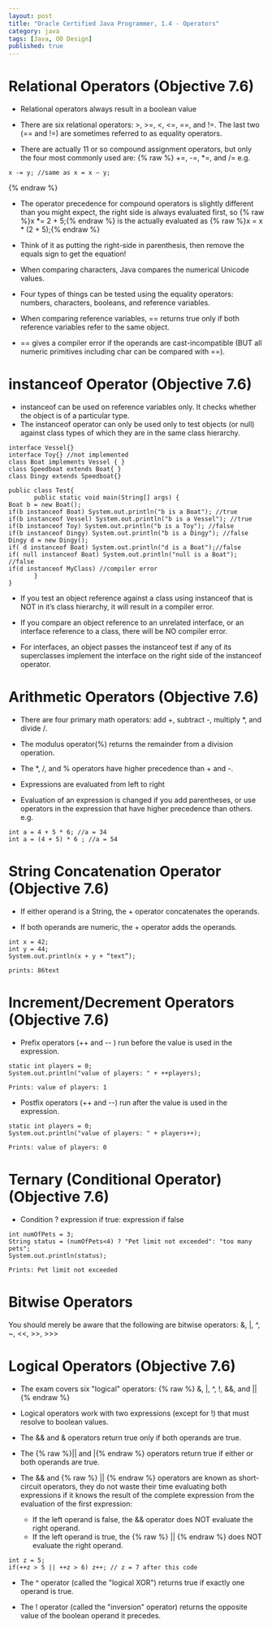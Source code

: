 ```yaml
---
layout: post
title: "Oracle Certified Java Programmer, 1.4 - Operators"
category: java
tags: [Java, OO Design]
published: true
---
```

# Relational Operators (Objective 7.6)
-	Relational operators always result in a boolean value
-	There are six relational operators: >, >=, <, <=, ==, and !=. The last two (==
and !=) are sometimes referred to as equality operators.

-	There are actually 11 or so compound assignment operators, but only the four most commonly used are: {% raw %} +=, -=, *=, and /= e.g.

```
x -= y; //same as x = x – y;
```
{% endraw %}

-	The operator precedence for compound operators is slightly different than you might expect, the right side is always evaluated first, so {% raw %}x *= 2 + 5;{% endraw %} is the actually evaluated as {% raw %}x = x * (2 + 5);{% endraw %}
-	Think of it as putting the right-side in parenthesis, then remove the equals sign to get the equation!

-	When comparing characters, Java compares the numerical Unicode values.

-	Four types of things can be tested using the equality operators: numbers, characters, booleans, and reference variables.

-	When comparing reference variables, == returns true only if both reference variables refer to the same object.
-	== gives a compiler error if the operands are cast-incompatible (BUT all numeric primitives including char can be compared with ==).

# instanceof Operator (Objective 7.6)
-	instanceof can be used on reference variables only. It checks whether the object is of a particular type.
-	The instanceof operator can only be used only to test objects (or null) against class types of which they are in the same class hierarchy.

```
interface Vessel{}
interface Toy{} //not implemented
class Boat implements Vessel { }
class Speedboat extends Boat{ }
class Dingy extends Speedboat{}

public class Test{
	   public static void main(String[] args) {
Boat b = new Boat();
if(b instanceof Boat) System.out.println("b is a Boat"); //true
if(b instanceof Vessel) System.out.println("b is a Vessel"); //true
if(b instanceof Toy) System.out.println("b is a Toy"); //false
if(b instanceof Dingy) System.out.println("b is a Dingy"); //false
Dingy d = new Dingy();
if( d instanceof Boat) System.out.println("d is a Boat");//false
if( null instanceof Boat) System.out.println("null is a Boat"); //false
if(d instanceof MyClass) //compiler error
	   }	   
}
```

-	If you test an object reference against a class using instanceof that is NOT in it’s class hierarchy, it will result in a compiler error.
-	If you compare an object reference to an unrelated interface, or an interface reference to a class, there will be NO compiler error.

-	For interfaces, an object passes the instanceof test if any of its superclasses implement the interface on the right side of the instanceof operator.


# Arithmetic Operators (Objective 7.6)
-	There are four primary math operators: add +, subtract -, multiply *, and divide /.
-	The modulus operator(%) returns the remainder from a division operation.

-	The *, /, and % operators have higher precedence than + and -.

-	Expressions are evaluated from left to right
-	Evaluation of an expression is changed if you add parentheses, or use operators in the expression that have higher precedence than others. e.g.

```
int a = 4 + 5 * 6; //a = 34
int a = (4 + 5) * 6 ; //a = 54
```

# String Concatenation Operator (Objective 7.6)

-	If either operand is a String, the + operator concatenates the operands.

-	If both operands are numeric, the + operator adds the operands.

```
int x = 42;
int y = 44;
System.out.println(x + y + “text”);

prints: 86text
```

# Increment/Decrement Operators (Objective 7.6)

-	Prefix operators (++ and \-\- ) run before the value is used in the expression.

```
static int players = 0;
System.out.println("value of players: " + ++players);

Prints: value of players: 1
```

-	Postfix operators (++ and \-\-) run after the value is used in the expression.

```
static int players = 0;
System.out.println("value of players: " + players++);

Prints: value of players: 0
```

# Ternary (Conditional Operator) (Objective 7.6)
-	Condition ? expression if true: expression if false

```
int numOfPets = 3;
String status = (numOfPets<4) ? "Pet limit not exceeded": "too many pets";
System.out.println(status);

Prints: Pet limit not exceeded
```

# Bitwise Operators
You should merely be aware that the following are bitwise operators:
&, |, ^, ~, &lt;&lt;, &gt;&gt;, &gt;&gt;&gt;

# Logical Operators (Objective 7.6)
-	The exam covers six "logical" operators:
{% raw %} &, |, ^, !, &&, and ||{% endraw %}

-	Logical operators work with two expressions (except for !) that must resolve to boolean values.

-	The && and & operators return true only if both operands are true.
-	 The
{% raw %}|| and |{% endraw %} operators return true if either or both operands are true.

-	The && and
{% raw %} || {% endraw %} operators are known as short-circuit operators, they do not waste their time evaluating both expressions if it knows the result of the complete expression from the evaluation of the first expression:
    -	If the left operand is false, the && operator does NOT evaluate the right operand.
    -	If the left operand is true, the
    {% raw %} || {% endraw %} does NOT evaluate the right operand.

```
int z = 5;
if(++z > 5 || ++z > 6) z++; // z = 7 after this code
```

-	The ^ operator (called the "logical XOR") returns true if exactly one operand
is true.

-	The ! operator (called the "inversion" operator) returns the opposite value of the boolean operand it precedes.
